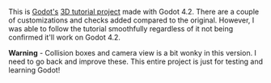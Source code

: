 This is [Godot's](https://godotengine.org) [3D tutorial project](https://docs.godotengine.org/en/stable/getting_started/first_3d_game/index.html) made with Godot 4.2. There are a couple of customizations and checks added compared to the original. However, I was able to follow the tutorial smoothfully regardless of it not being confirmed it'll work on Godot 4.2.

**Warning** - Collision boxes and camera view is a bit wonky in this version. I need to go back and improve these. This entire project is just for testing and learning Godot!